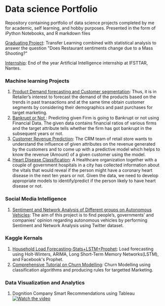 # Data science Portfolio

Repository containing portfolio of data science projects completed by me for academic, self learning, and hobby purposes. Presented in the form of iPython Notebooks, and R markdown files 

[Graduating Project](/Graduating_Project/): Transfer Learning combined with statistical analysis to answer the question "Does Restaurant sentiments change due to a Mass Shooting?"

[Internship](Internship_Report.pdf): End of the year Artificial Intelligence internship at IFSTTAR, Nantes.

### Machine learning Projects
  1. [Product Demand forecasting and Customer segmentation](/Customerseg/): Thus, it is in Retailer’s interest to forecast the demand of the products based on the trends in past transactions and at the same time obtain customer segments by considering their demographics and past purchases for target marketing.
  2. [Bankrupt or Not ](/BankruptorNot/): Predicting given Firm is going to Bankrupt or not using Financial Data. The given data contains financial ratios of various firms and the target attribute tells whether the firm has got bankrupt in the subsequent years or not.
  3. [Customer Revenue Prediction](CustomerRevenue.R): The CRM team of retail store wants to understand the influence of given attributes on the revenue generated by the customers and to come up with a predictive model which helps to know the revenue (Amount) of a given customer using the model.
  4. [Heart Disease Classification](HeartDisease.R): A Healthcare organization together with a couple of government hospitals in a city has collected information about the vitals that would reveal if the person might have a coronary heart disease in the next ten years or not. Given the data, we need to develop appropriate models to identify/predict if the person likely to have heart disease or not.
 
 ### Social Media Intelligence 
  1. [Sentiment and Network Analysis of Different groups on Autonomous Vehicles](https://drive.google.com/file/d/0B2rpo1ddK0UOZ3pHcnNSVXVCNDgtQWpNNUxqTElCV3I0bEZB/view?usp=sharing): The aim of this project is to find people’s, governments’ and companies’ opinion regarding autonomous vehicles by performing Sentiment and Network Analysis using Twitter dataset.

### Kaggle Kernals

 1. [Household Load Forecasting-Stats+LSTM+Prophet](https://www.kaggle.com/yaswanthkumar/household-load-forecasting-stats-lstm-prophet): Load forecasting using Holt-Winters, ARIMA, Long Short-Term Memory Networks(LSTM), and Facebook's Prophet.
 2. [Comprehensive Tutorial on Churn Modelling](https://www.kaggle.com/yaswanthkumar/comprehensive-tutorial-on-churn-modelling): Churn Modelling using classification algorithms and producing rules for targetted Marketing.

### Data Visualization and Analytics
 1. Dognition Company Smart Recommendations using Tableau [![Watch the video](https://imgur.com/GU235Ro)](https://youtu.be/jN_KA-nAKnI)
